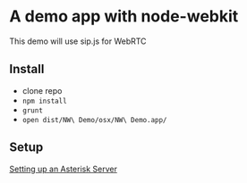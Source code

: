 # A demo app with node-webkit
This demo will use sip.js for WebRTC

## Install
* clone repo
* `npm install`
* `grunt`
* `open dist/NW\ Demo/osx/NW\ Demo.app/`

## Setup
[Setting up an Asterisk Server](https://github.com/jwoertink/webrtc-demo)
